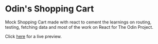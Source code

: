 # Odin's Shopping Cart

Mock Shopping Cart made with react to cement the learnings on routing, testing, fetching data and most of the work on React for The Odin Project.

Click [here](https://peaceful-puffpuff-4a133c.netlify.app/) for a live preview.